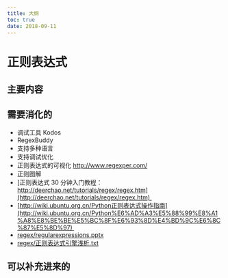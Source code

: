 ```yaml
---
title: 大纲
toc: true
date: 2018-09-11
---
```

# 正则表达式

## 主要内容


## 需要消化的

- 调试工具 Kodos
- RegexBuddy
- 支持多种语言
- 支持调试优化
- 正则表达式的可视化 http://www.regexper.com/
- 正则图解
- [正则表达式 30 分钟入门教程：http://deerchao.net/tutorials/regex/regex.htm](http://deerchao.net/tutorials/regex/regex.htm) 
- [http://wiki.ubuntu.org.cn/Python正则表达式操作指南](http://wiki.ubuntu.org.cn/Python%E6%AD%A3%E5%88%99%E8%A1%A8%E8%BE%BE%E5%BC%8F%E6%93%8D%E4%BD%9C%E6%8C%87%E5%8D%97) 
- [regex/regularexpressions.pptx](http://blog.knownsec.com/Knownsec_RD_Checklist/regex/regularexpressions.pptx) 
- [regex/正则表达式引擎浅析.txt](http://blog.knownsec.com/Knownsec_RD_Checklist/regex/about_regx_engine.txt) 


## 可以补充进来的
